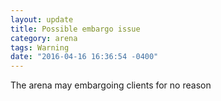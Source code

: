 ```yaml
---
layout: update
title: Possible embargo issue
category: arena
tags: Warning
date: "2016-04-16 16:36:54 -0400"
---
```


The arena may embargoing clients for no reason
